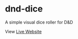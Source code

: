 # dnd-dice
A simple visual dice roller for D&amp;D

View [Live Website](https://susanpallmann.github.io/dnd-dice/)
